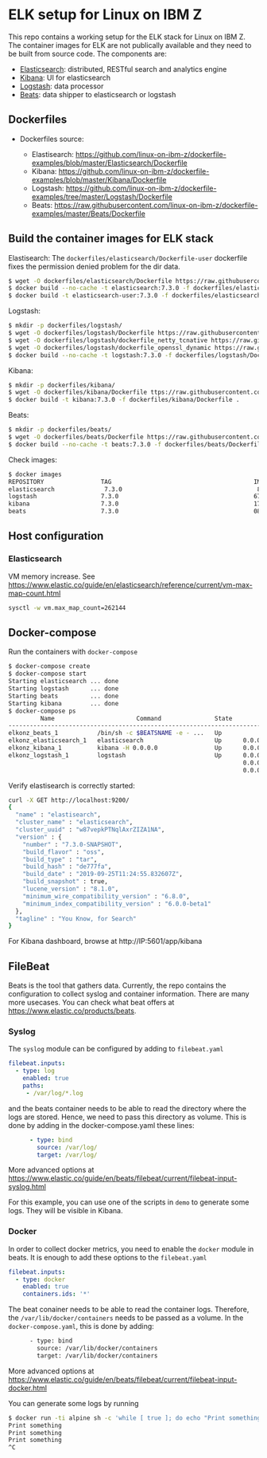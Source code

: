 # ELK setup for Linux on IBM Z
This repo contains a working setup for the ELK stack for Linux on IBM Z. The container images for ELK are not publically available and they need to be built from source code. The components are:
   - [Elasticsearch](https://www.elastic.co/products/elasticsearch): distributed, RESTful search and analytics engine 
   - [Kibana](https://www.elastic.co/products/kibana): UI for elasticsearch
   - [Logstash](https://www.elastic.co/products/logstash): data processor
   - [Beats](https://www.elastic.co/products/beats): data shipper to elasticsearch or logstash
   
## Dockerfiles
- Dockerfiles source:

   - Elastisearch: https://github.com/linux-on-ibm-z/dockerfile-examples/blob/master/Elasticsearch/Dockerfile
   - Kibana: https://github.com/linux-on-ibm-z/dockerfile-examples/blob/master/Kibana/Dockerfile
   - Logstash: https://github.com/linux-on-ibm-z/dockerfile-examples/tree/master/Logstash/Dockerfile
   - Beats: https://raw.githubusercontent.com/linux-on-ibm-z/dockerfile-examples/master/Beats/Dockerfile

## Build the container images for ELK stack

Elastisearch:
The `dockerfiles/elasticsearch/Dockerfile-user` dockerfile fixes the permission denied problem for the dir data.
```sh
$ wget -O dockerfiles/elasticsearch/Dockerfile https://raw.githubusercontent.com/linux-on-ibm-z/dockerfile-examples/master/Elasticsearch/Dockerfile
$ docker build --no-cache -t elasticsearch:7.3.0 -f dockerfiles/elasticsearch/Dockerfile .
$ docker build -t elasticsearch-user:7.3.0 -f dockerfiles/elasticsearch/Dockerfile-user .
```

Logstash:
```sh
$ mkdir -p dockerfiles/logstash/
$ wget -O dockerfiles/logstash/Dockerfile https://raw.githubusercontent.com/linux-on-ibm-z/dockerfile-examples/master/Logstash/Dockerfile
$ wget -O dockerfiles/logstash/dockerfile_netty_tcnative https://raw.githubusercontent.com/linux-on-ibm-z/dockerfile-examples/master/Logstash/dockerfile_netty_tcnative
$ wget -O dockerfiles/logstash/dockerfile_openssl_dynamic https://raw.githubusercontent.com/linux-on-ibm-z/dockerfile-examples/master/Logstash/dockerfile_openssl_dynamic
$ docker build --no-cache -t logstash:7.3.0 -f dockerfiles/logstash/Dockerfile .
```

Kibana:
```sh
$ mkdir -p dockerfiles/kibana/
$ wget -O dockerfiles/kibana/Dockerfile ttps://raw.githubusercontent.com/linux-on-ibm-z/dockerfile-examples/master/Kibana/Dockerfile
$ docker build -t kibana:7.3.0 -f dockerfiles/kibana/Dockerfile .
```
Beats:
```sh
$ mkdir -p dockerfiles/beats/
$ wget -O dockerfiles/beats/Dockerfile https://raw.githubusercontent.com/linux-on-ibm-z/dockerfile-examples/master/Beats/Dockerfile
$ docker build --no-cache -t beats:7.3.0 -f dockerfiles/beats/Dockerfile .
```

Check images:
```sh
$ docker images
REPOSITORY                TAG                                        IMAGE ID            CREATED             SIZE
elasticsearch              7.3.0                                      8fa079cb4f10        41 minutes ago      1.02GB
logstash                  7.3.0                                      679cbd6747e1        4 hours ago         633MB
kibana                    7.3.0                                      171eb463de5c        8 hours ago         7.45GB
beats                     7.3.0                                      08d107976951        3 days ago          1.43GB
```

## Host configuration

### Elasticsearch
VM memory increase. See https://www.elastic.co/guide/en/elasticsearch/reference/current/vm-max-map-count.html
```sh
sysctl -w vm.max_map_count=262144
```

## Docker-compose
Run the containers with `docker-compose`
```sh
$ docker-compose create
$ docker-compose start
Starting elasticsearch ... done
Starting logstash      ... done
Starting beats         ... done
Starting kibana        ... done
$ docker-compose ps   
         Name                       Command               State                            Ports                          
--------------------------------------------------------------------------------------------------------------------------
elkonz_beats_1           /bin/sh -c $BEATSNAME -e - ...   Up                                                              
elkonz_elasticsearch_1   elasticsearch                    Up      0.0.0.0:9200->9200/tcp, 0.0.0.0:9300->9300/tcp          
elkonz_kibana_1          kibana -H 0.0.0.0                Up      0.0.0.0:5601->5601/tcp                                  
elkonz_logstash_1        logstash                         Up      0.0.0.0:5000->5000/tcp, 5043/tcp,                       
                                                                  0.0.0.0:5044->5044/tcp, 514/tcp, 9292/tcp,              
                                                                  0.0.0.0:9600->9600/tcp
```
Verify elastisearch is correctly started:
```sh
curl -X GET http://localhost:9200/
{
  "name" : "elastisearch",
  "cluster_name" : "elasticsearch",
  "cluster_uuid" : "w87vepkPTNqlAxrZIZA1NA",
  "version" : {
    "number" : "7.3.0-SNAPSHOT",
    "build_flavor" : "oss",
    "build_type" : "tar",
    "build_hash" : "de777fa",
    "build_date" : "2019-09-25T11:24:55.832607Z",
    "build_snapshot" : true,
    "lucene_version" : "8.1.0",
    "minimum_wire_compatibility_version" : "6.8.0",
    "minimum_index_compatibility_version" : "6.0.0-beta1"
  },
  "tagline" : "You Know, for Search"
}
```
For Kibana dashboard, browse at http://IP:5601/app/kibana

## FileBeat
Beats is the tool that gathers data. Currently, the repo contains the configuration to collect syslog and container information. There are many more usecases. You can check what beat offers at https://www.elastic.co/products/beats.
### Syslog
The `syslog` module can be configured by adding to `filebeat.yaml`
```yaml
filebeat.inputs:
  - type: log
    enabled: true
    paths:
     - /var/log/*.log
```
and the beats container needs to be able to read the directory where the logs are stored. Hence, we need to pass this directory as volume. This is done by adding in the docker-compose.yaml these lines:
```yaml
      - type: bind
        source: /var/log/
        target: /var/log/
```
More advanced options at https://www.elastic.co/guide/en/beats/filebeat/current/filebeat-input-syslog.html

For this example, you can use one of the scripts in `demo` to generate some logs. They will be visible in Kibana. 

### Docker

In order to collect docker metrics, you need to enable the `docker` module in beats. It is enough to add
these options to the `filebeat.yaml`
```yaml
filebeat.inputs:
  - type: docker
    enabled: true
    containers.ids: '*'
```
The beat conainer needs to be able to read the container logs. Therefore, the `/var/lib/docker/containers` needs to be passed as a volume. In the `docker-compose.yaml`, this is done by adding:
```sh
      - type: bind
        source: /var/lib/docker/containers
        target: /var/lib/docker/containers
```
More advanced options at https://www.elastic.co/guide/en/beats/filebeat/current/filebeat-input-docker.html

You can generate some logs by running
```sh
$ docker run -ti alpine sh -c 'while [ true ]; do echo "Print something" && sleep 5 ; done'
Print something
Print something
Print something
^C
```
